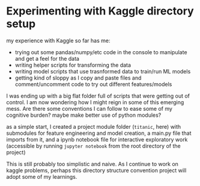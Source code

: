 # Experimenting with Kaggle directory setup

my experience with Kaggle so far has me: 
- trying out some pandas/numpy/etc code in the console to manipulate and get a feel for the data
- writing helper scripts for transforming the data
- writing model scripts that use trasnformed data to train/run ML models
- getting kind of sloppy as I copy and paste files and comment/uncomment code to try out different features/models

I was ending up with a big flat folder full of scripts that were getting out of control. I am now wondering how I might reign in some of this emerging mess. Are there some conventions I can follow to ease some of my cognitive burden? maybe make better use of python modules?

as a simple start, I created a project module folder (`titanic`, here) with submodules for feature engineering and model creation, a main.py file that imports from it, and a ipynb notebook file for interactive exploratory work (accessible by running `jupyter notebook` from the root directory of the project)

This is still probably too simplistic and naive. As I continue to work on kaggle problems, perhaps this directory structure convention project will adopt some of my learnings.